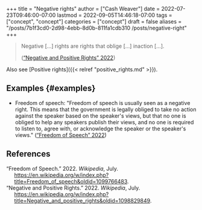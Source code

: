 +++
title = "Negative rights"
author = ["Cash Weaver"]
date = 2022-07-23T09:46:00-07:00
lastmod = 2022-09-05T14:46:18-07:00
tags = ["concept", "concept"]
categories = ["concept"]
draft = false
aliases = "/posts/7b1f3cd0-2d98-4ebb-8d0b-811fa1cdb310 /posts/negative-right"
+++

> Negative [...] rights are rights that oblige [...] inaction [...].
>
> (<a href="#citeproc_bib_item_2">“Negative and Positive Rights” 2022</a>)

Also see [Positive rights]({{< relref "positive_rights.md" >}}).


## Examples {#examples}

-   Freedom of speech: "Freedom of speech is usually seen as a negative right. This means that the government is legally obliged to take no action against the speaker based on the speaker's views, but that no one is obliged to help any speakers publish their views, and no one is required to listen to, agree with, or acknowledge the speaker or the speaker's views." (<a href="#citeproc_bib_item_1">“Freedom of Speech” 2022</a>)

## References

<style>.csl-entry{text-indent: -1.5em; margin-left: 1.5em;}</style><div class="csl-bib-body">
  <div class="csl-entry"><a id="citeproc_bib_item_1"></a>“Freedom of Speech.” 2022. <i>Wikipedia</i>, July. <a href="https://en.wikipedia.org/w/index.php?title=Freedom_of_speech&oldid=1099766483">https://en.wikipedia.org/w/index.php?title=Freedom_of_speech&#38;oldid=1099766483</a>.</div>
  <div class="csl-entry"><a id="citeproc_bib_item_2"></a>“Negative and Positive Rights.” 2022. <i>Wikipedia</i>, July. <a href="https://en.wikipedia.org/w/index.php?title=Negative_and_positive_rights&oldid=1098829849">https://en.wikipedia.org/w/index.php?title=Negative_and_positive_rights&#38;oldid=1098829849</a>.</div>
</div>
